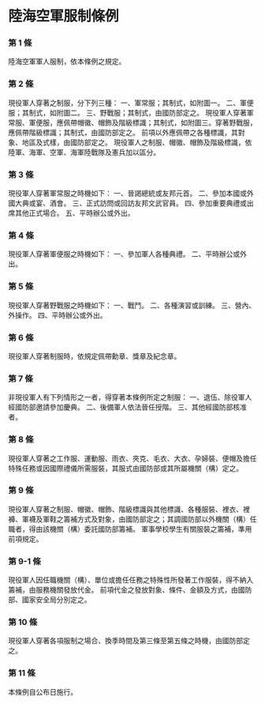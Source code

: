 # 陸海空軍服制條例

### 第 1 條

陸海空軍軍人服制，依本條例之規定。

### 第 2 條

現役軍人穿著之制服，分下列三種：
一、軍常服；其制式，如附圖一。
二、軍便服；其制式，如附圖二。
三、野戰服；其制式，由國防部定之。
現役軍人穿著軍常服、軍便服，應佩帶帽徽、帽飾及階級標識；其制式，如附圖三。穿著野戰服，應佩帶階級標識；其制式，由國防部定之。
前項以外應佩帶之各種標識，其對象、地區及式樣，由國防部定之。
現役軍人之制服、帽徽、帽飾及階級標識，依陸軍、海軍、空軍、海軍陸戰隊及憲兵加以區分。

### 第 3 條

現役軍人穿著軍常服之時機如下：
一、晉謁總統或友邦元首。
二、參加本國或外國大典或宴、酒會。
三、正式訪問或回訪友邦文武官員。
四、參加重要典禮或出席其他正式場合。
五、平時辦公或外出。

### 第 4 條

現役軍人穿著軍便服之時機如下：
一、參加軍人各種典禮。
二、平時辦公或外出。

### 第 5 條

現役軍人穿著野戰服之時機如下：
一、戰鬥。
二、各種演習或訓練。
三、營內、外操作。
四、平時辦公或外出。

### 第 6 條

現役軍人穿著制服時，依規定佩帶勳章、獎章及紀念章。

### 第 7 條

非現役軍人有下列情形之一者，得穿著本條例所定之制服：
一、退伍、除役軍人經國防部邀請參加慶典。
二、後備軍人依法晉任授階。
三、其他經國防部核准者。

### 第 8 條

現役軍人穿著之工作服、運動服、雨衣、夾克、毛衣、大衣、孕婦裝、便帽及擔任特殊任務或因國際禮儀所需服裝，其服式由國防部或其所屬機關（構）定之。

### 第 9 條

現役軍人穿著之制服、帽徽、帽飾、階級標識與其他標識、各種服裝、裡衣、裡褲、軍襪及軍鞋之籌補方式及對象，由國防部定之；其調國防部以外機關（構）任職者，得由該機關（構）委託國防部籌補。
軍事學校學生有關服裝之籌補，準用前項規定。

### 第 9-1 條

現役軍人因任職機關（構）、單位或擔任任務之特殊性所發著工作服裝，得不納入籌補，由服務機關發放代金。
前項代金之發放對象、條件、金額及方式，由國防部、國家安全局分別定之。

### 第 10 條

現役軍人穿著各項服制之場合、換季時間及第三條至第五條之時機，由國防部定之。

### 第 11 條

本條例自公布日施行。
